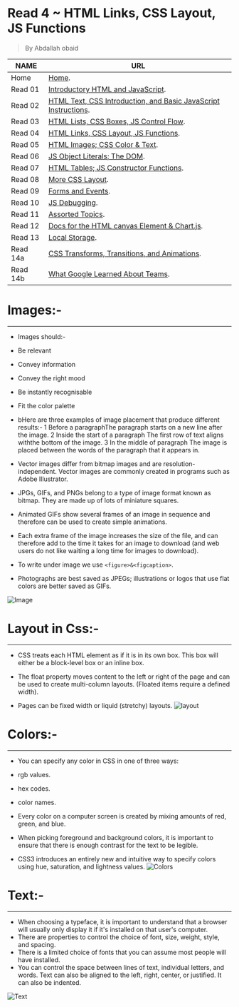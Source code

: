 # Read 4 ~ HTML Links, CSS Layout, JS Functions
> By Abdallah obaid

**NAME** | **URL**
------------------ | -------------
Home    | [Home](https://abdallah-obaid.github.io/reading-notes/).
 Read 01     | [Introductory HTML and JavaScript](https://abdallah-obaid.github.io/reading-notes/class-01).
 Read 02     | [HTML Text, CSS Introduction, and Basic JavaScript Instructions](https://abdallah-obaid.github.io/reading-notes/class-02).
 Read 03     | [HTML Lists, CSS Boxes, JS Control Flow](https://abdallah-obaid.github.io/reading-notes/class-03).
 Read 04     | [HTML Links, CSS Layout, JS Functions](https://abdallah-obaid.github.io/reading-notes/class-04).
 Read 05     | [HTML Images; CSS Color & Text](https://abdallah-obaid.github.io/reading-notes/class-05).
 Read 06     | [JS Object Literals; The DOM](https://abdallah-obaid.github.io/reading-notes/).
 Read 07     | [HTML Tables; JS Constructor Functions](https://abdallah-obaid.github.io/reading-notes/).
 Read 08     | [More CSS Layout](https://abdallah-obaid.github.io/reading-notes/).
 Read 09     | [Forms and Events](https://abdallah-obaid.github.io/reading-notes/).
 Read 10     | [JS Debugging](https://abdallah-obaid.github.io/reading-notes/).
 Read 11     | [Assorted Topics](https://abdallah-obaid.github.io/reading-notes/).
 Read 12     | [Docs for the HTML canvas Element & Chart.js](https://abdallah-obaid.github.io/reading-notes/).
 Read 13     | [Local Storage](https://abdallah-obaid.github.io/reading-notes/).
 Read 14a    | [CSS Transforms, Transitions, and Animations](https://abdallah-obaid.github.io/reading-notes/).
 Read 14b    | [What Google Learned About Teams](https://abdallah-obaid.github.io/reading-notes/).

# Images:-
----------------------------------
* Images should:-
 * Be relevant 
 * Convey information   
 * Convey the right mood 
 * Be instantly recognisable  
 * Fit the color palette

* bHere are three examples of image placement that produce different results:-
 1 Before a paragraphThe paragraph starts on a new line after the image. 
 2 Inside the start of a paragraph The first row of text aligns withthe bottom of the image.
 3 In the middle of paragraph The image is placed between the words of the paragraph that it appears in.

* Vector images differ from bitmap images and are resolution-independent. Vector images are commonly created  in programs such as Adobe Illustrator.
* JPGs, GIFs, and PNGs belong to a type of image format known as bitmap. They are made up of lots of miniature squares.
* Animated GIFs show several frames of an image in sequence and therefore can be used to create simple animations.
* Each extra frame of the image increases the size of the file, and can therefore add to the time it takes for an image to download (and web users do not like waiting a long time for images to download). 
* To write under image we use `<figure>&<figcaption>`.
* Photographs are best saved as JPEGs; illustrations or logos that use flat colors are better saved as GIFs.

![Image](https://media.sproutsocial.com/uploads/2017/02/10x-featured-social-media-image-size.png)


# Layout in Css:-
----------------------------------
* CSS treats each HTML element as if it is in its own box. This box will either be a block-level box or an inline box.
* The float property moves content to the left or right of the page and can be used to create multi-column layouts. (Floated items require a defined width).

* Pages can be fixed width or liquid (stretchy) layouts.
![layout](https://cdn-images-1.medium.com/max/800/1*A4AZXGxmMSPgmoMzdmh98A.gif)

 # Colors:-
 ----------------------------------
*  You can specify any color in CSS in one of three ways: 
 * rgb values.
 * hex codes.
 * color names.
 
* Every color on a computer screen is created by mixing amounts of red, green, and blue.
* When picking foreground and background colors, it is important to ensure that there is enough contrast for the  text to be legible.
* CSS3 introduces an entirely new and intuitive way to specify colors using hue, saturation, and lightness values.
![Colors](https://media2.giphy.com/media/FE0WTM8BG754I/giphy.gif)


 # Text:-
 ----------------------------------
* When choosing a typeface, it is important to understand that a browser will usually only display it if it's installed on that
user's computer.
* There are properties to control the choice of font, size, weight, style, and spacing.
* There is a limited choice of fonts that you can assume most people will have installed.
* You can control the space between lines of text, individual letters, and words. Text can also be aligned to the left, right, center, or justified. It can also be indented.


![Text](https://miro.medium.com/max/2400/1*nHbNeqLg7-ZC9J8NVrkXDg.gif)

